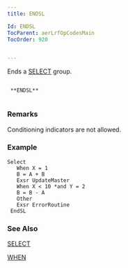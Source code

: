 ```yaml
---
title: ENDSL

Id: ENDSL
TocParent: aerLrfOpCodesMain
TocOrder: 920


---
```


Ends a [SELECT](SELECT.html) group.

```

 **ENDSL** 
        
```

### Remarks
Conditioning indicators are not allowed. 

### Example

```
Select
   When X = 1
   B = A + B
   Exsr UpdateMaster
   When X < 10 *and Y = 2
   B = B - A
   Other
   Exsr ErrorRoutine
 EndSL 
```

### See Also
[SELECT](SELECT.html)

[WHEN](WHEN.html) 
